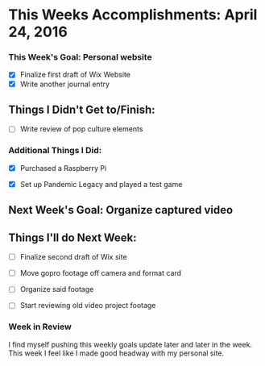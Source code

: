 # This Weeks Accomplishments: April 24, 2016

### This Week's Goal: Personal website
- [X] Finalize first draft of Wix Website
- [X] Write another journal entry

## Things I Didn't Get to/Finish:
- [ ] Write review of pop culture elements

### Additional Things I Did:
- [X] Purchased a Raspberry Pi
- [X] Set up Pandemic Legacy and played a test game


## Next Week's Goal: Organize captured video

## Things I'll do Next Week:
- [ ] Finalize second draft of Wix site
- [ ] Move gopro footage off camera and format card
- [ ] Organize said footage
- [ ] Start reviewing old video project footage


### Week in Review
I find myself pushing this weekly goals update later and later in the week. This week I feel
like I made good headway with my personal site. 
